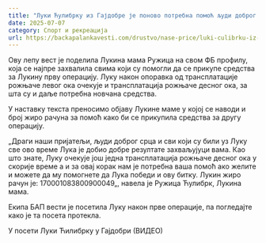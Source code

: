 ```yaml
---
title: "Луки Ћулибрку из Гајдобре је поново потребна помоћ људи доброг срца"
date: 2025-07-07
category: Спорт и рекреација
url: https://backapalankavesti.com/drustvo/nase-price/luki-culibrku-iz-gajdobre-je-ponovo-potrebna-pomoc-ljudi-dobrog-srca/
---
```


Ову лепу вест је поделила Лукина мама Ружица на свом ФБ профилу, која се најпре захвалила свима који су помогли да се прикупе средства за Лукину прву операцију. Луку након опоравка од трансплатације рожњаче левог ока очекује и трансплатација рожњаче десног ока, за шта су и даље потребна новчана средства.

У наставку текста преносимо објаву Лукине маме у којој се наводи и број жиро рачуна за помоћ како би се прикупила средства за другу операцију.

„Драги наши пријатељи, људи доброг срца и сви који су били уз Луку све ово време Лука је добио добре резултате захваљујуци вама. Као што знате, Луку очекује још једна трансплатација рожњаче десног ока у скорије време а и за овај корак нам је потребна ваша помоћ ако желите и можете да му помогнете да Лука победи и ову битку. Лукин жиро рачун је: 170001083800900049„, навела је Ружица Ћулибрк, Лукина мама.

Екипа БАП вести је посетила Луку након прве операције, па погледајте како је та посета протекла.

У посети Луки Ћилибрку у Гајдобри (ВИДЕО)
